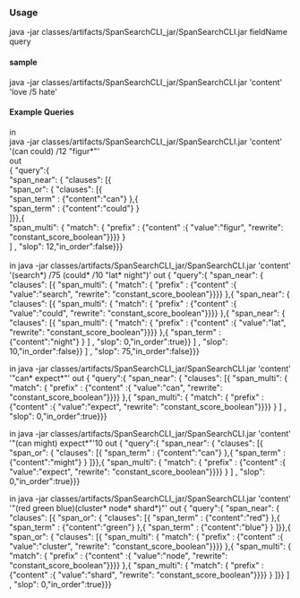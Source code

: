 ### Usage

java -jar classes/artifacts/SpanSearchCLI_jar/SpanSearchCLI.jar fieldName query

#### sample

java -jar classes/artifacts/SpanSearchCLI_jar/SpanSearchCLI.jar 'content' 'love /5 hate'

#### Example Queries
in\
java -jar classes/artifacts/SpanSearchCLI_jar/SpanSearchCLI.jar 'content' '(can could) /12 "figur*"'\
out\
{ "query":{\
  "span_near": { "clauses": [{\
    "span_or": { "clauses": [{\
      "span_term" : {"content":"can"}      },{\
      "span_term" : {"content":"could"}      }\
    ]}},{\
    "span_multi": { "match": { "prefix" : {"content" :{ "value":"figur", "rewrite": "constant_score_boolean"}}}}    }\
  ] , "slop": 12,"in_order":false}}}\
\
in
java -jar classes/artifacts/SpanSearchCLI_jar/SpanSearchCLI.jar 'content' '(search*) /75 (could* /10 "lat* night")'
out
{ "query":{
  "span_near": { "clauses": [{
    "span_multi": { "match": { "prefix" : {"content" :{ "value":"search", "rewrite": "constant_score_boolean"}}}}    },{
    "span_near": { "clauses": [{
      "span_multi": { "match": { "prefix" : {"content" :{ "value":"could", "rewrite": "constant_score_boolean"}}}}      },{
      "span_near": { "clauses": [{
        "span_multi": { "match": { "prefix" : {"content" :{ "value":"lat", "rewrite": "constant_score_boolean"}}}}        },{
        "span_term" : {"content":"night"}        }
      ] , "slop": 0,"in_order":true}}
    ] , "slop": 10,"in_order":false}}
  ] , "slop": 75,"in_order":false}}}

in
java -jar classes/artifacts/SpanSearchCLI_jar/SpanSearchCLI.jar 'content' '"can* expect*"'
out
{ "query":{
  "span_near": { "clauses": [{
    "span_multi": { "match": { "prefix" : {"content" :{ "value":"can", "rewrite": "constant_score_boolean"}}}}    },{
    "span_multi": { "match": { "prefix" : {"content" :{ "value":"expect", "rewrite": "constant_score_boolean"}}}}    }
  ] , "slop": 0,"in_order":true}}}

in
java -jar classes/artifacts/SpanSearchCLI_jar/SpanSearchCLI.jar 'content' '"(can might) expect*"'10
out
{ "query":{
  "span_near": { "clauses": [{
    "span_or": { "clauses": [{
      "span_term" : {"content":"can"}      },{
      "span_term" : {"content":"might"}      }
    ]}},{
    "span_multi": { "match": { "prefix" : {"content" :{ "value":"expect", "rewrite": "constant_score_boolean"}}}}    }
  ] , "slop": 0,"in_order":true}}}

in
java -jar classes/artifacts/SpanSearchCLI_jar/SpanSearchCLI.jar 'content' '"(red green blue)(cluster* node* shard*)"'
out
{ "query":{
  "span_near": { "clauses": [{
    "span_or": { "clauses": [{
      "span_term" : {"content":"red"}      },{
      "span_term" : {"content":"green"}      },{
      "span_term" : {"content":"blue"}      }
    ]}},{
    "span_or": { "clauses": [{
      "span_multi": { "match": { "prefix" : {"content" :{ "value":"cluster", "rewrite": "constant_score_boolean"}}}}      },{
      "span_multi": { "match": { "prefix" : {"content" :{ "value":"node", "rewrite": "constant_score_boolean"}}}}      },{
      "span_multi": { "match": { "prefix" : {"content" :{ "value":"shard", "rewrite": "constant_score_boolean"}}}}      }
    ]}}
  ] , "slop": 0,"in_order":true}}}

